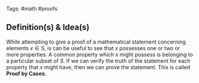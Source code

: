 Tags: #math #proofs 
## Definition(s) & Idea(s)
While attempting to give a proof of a mathematical statement concerning elements $x\in S$, is can be useful to see that $x$ possesses one or two or more properties. A common property which $x$ might possess is belonging to a particular subset of $S$. If we can verify the truth of the statement for each property that $x$ might have, then we can prove the statement. This is called **Proof by Cases.**


